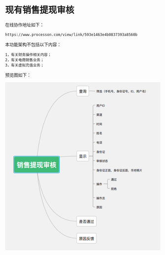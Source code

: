 # 现有销售提现审核

在线协作地址如下：

```
https://www.processon.com/view/link/593e1463e4b0837393a8560b
```

本功能架构不包括以下内容：

```
1，有关财务操作相关内容；
2，有关电商销售业务；
3，有关虚拟充值业务；
```

预览图如下：

![](/assets/Snip20170612_4.png)

